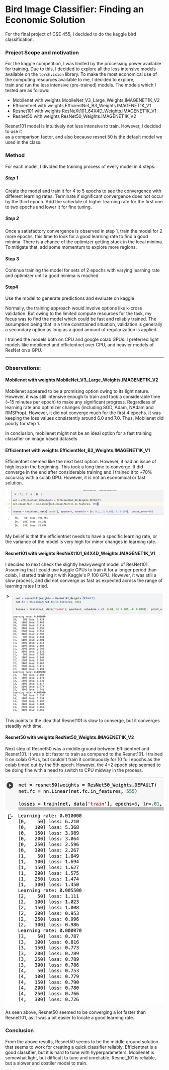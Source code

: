 # Bird Image Classifier: Finding an Economic Solution  

For the final project of CSE 455, I decided to do the kaggle bird classification. 


### Project Scope and motivation

For the kaggle competition, I was limited by the processing power 
available for training. Due to this, I decided to  explore all the 
less intensive models available on the `torchvision` library. To make 
the most economical use of the computing resources available to me, I decided to explore,  
train and run the less intensive (pre-trained) models. The models which I tested are as follows: 

- Mobilenet with weights MobileNet_V3_Large_Weights.IMAGENET1K_V2
- Efficientnet with weights EfficientNet_B3_Weights.IMAGENET1K_V1
- Resnet101 with weights ResNeXt101_64X4D_Weights.IMAGENET1K_V1
- Resnet50 with weights ResNet50_Weights.IMAGENET1K_V2

Resnet101 model is intuitively not less intensive to train. However, I decided to use it  
as a comparison factor, and also because resnet 50 is the default model we used in the class. 


### Method

For each model, I divided the training process of every model in 4 steps: 

##### Step 1 
Create the model and train it for 4 to 5 epochs to see the convergence with different 
learning rates. Terminate if significant convergence does not occur by the third epoch. 
Add the schedule of higher learning rate for the first one to two epochs and lower it for fine tuning. 


##### Step 2
Once a satisfactory convergence is observed in step 1, train the model for 2 more epochs, this time
to look for a good learning rate to find a good minima. There is a chance of the optimizer getting 
stuck in the local minima. To mitigate that, add some momentum to explore more regions. 

#### Step 3
Continue training the model for sets of 2 epochs with varying learning rate and optimizer
until a good minima is reached. 

#### Step4 
Use the model to generate predictions and evaluate on kaggle


Normally, the training approach would involve options like k-cross validation. But owing to the limited 
compute resources for the task, my focus was to find the model which could be fast and reliably trained.
The assumption being that in a time constrained situation, validation is generally a secondary option as long as a good amount of 
regularization is applied. 

I trained the models both on CPU and google colab GPUs. I preferred light models like mobilenet 
and efficientnet over CPU, and heavier models of ResNet on a GPU.

_______

### Observations: 


#### Mobilenet with weights MobileNet_V3_Large_Weights.IMAGENET1K_V2

Mobilenet appeared to be a promising option owing to its light nature. However, it was still intensive enough to train
and took a considerable time (~15 minutes per epoch) to make any significant progress. Regardless of learning rate and optimizer 
changes (including SGD, Adam, NAdam and RMSProp). However, it did not converge much for the first 4 epochs. 
It was keeping the loss values consistently around 6.0 and 7.0. Thus, Mobilenet did poorly for step 1. 

In conclusion, mobilenet might not be an ideal option for a fast training classifier on image based datasets


#### Efficientnet with weights EfficientNet_B3_Weights.IMAGENET1K_V1

Efficientnet seemed like the next best option. However, it had an issue of high loss in the beginning. This took a 
long time to converge. It did converge in the end after considerable training and I trained it to ~70% accuracy with a colab GPU. However, 
it is not an economical or fast solution. 

![Efficientnet observation]( images/efficientnet.png "Efficientnet observation")

My belief is that the efficientnet needs to have a specific learning rate, or the variance 
of the model is very high for minor changes in learning rate. 


#### Resnet101 with weights ResNeXt101_64X4D_Weights.IMAGENET1K_V1

I decided to next check the slightly heavyweight model of ResNet101. Assuming that I could use 
kaggle GPUs to train it for a longer period than colab, I started training it with Kaggle's 
P 100 GPU. However, it was still a slow process, and did not converge as fast as expected across the 
range of learning rates I tried. 

![Resnet101 observation]( images/resnet101_all.png "Resnet101 observation")

This points to the idea that Resnet101 is slow to converge, but it converges steadily with time. 


#### Resnet50 with weights ResNet50_Weights.IMAGENET1K_V2

Next step of Resnet50 was a middle ground between Efficientnet and Resnet101. It was a bit faster to train 
as compared to the Resnet101. I trained it on colab GPUs, but couldn't train it continuously for 10 full epochs as 
the colab timed out by the 5th epoch. However, the 4+2 epoch step seemed to be doing fine with a need to switch to CPU 
midway in the process. 

![Resnet50 observation]( images/res50.png "Resnet50 observation")

As seen above, Resnet50 seemed to be converging a lot faster than Resnet101, as it was a bit easier to locate a
good learning rate.


### Conclusion

From the above results, Resnet50 seems to be the middle ground solution that seems to work for creating a quick classifier reliably. 
Efficientnet is a good classifier, but it is hard to tune with hyperparameters. Mobilenet is somewhat light, but difficult to tune and unreliable. 
Resnet_101 is reliable, but a slower and costiler model to train. 














